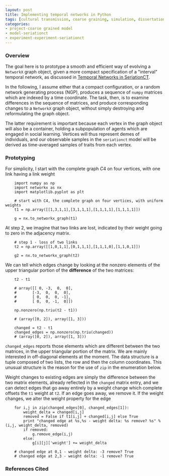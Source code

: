 ```yaml
---
layout: post
title: Implementing temporal networks in Python
tags: [cultural transmission, coarse graining, simulation, dissertation, seriation, temporal network]
categories: 
- project-coarse grained model
- model-seriationct
- experiment-experiment-seriationct
---
```


### Overview ###

The goal here is to prototype a smooth and efficient way of evolving a `NetworkX` graph object, given a more compact specification of a "interval" temporal network, as discussed in [Temporal Networks in SeriationCT](/project-coarse%20grained%20model/model-seriationct/experiment-experiment-seriationct/2014/07/13/seriationct-temporal-model.html).  

In the following, I assume either that a compact configuration, or a random network generating process (NGP), produces a sequence of `numpy` matrices which are indexed by a time coordinate.  The task, then, is to examine differences in the sequence of matrices, and produce corresponding changes to a `NetworkX` graph object, without simply destroying and reformulating the graph object.  

The latter requirement is important because each vertex in the graph object will also be a container, holding a subpopulation of agents which are engaged in social learning.  Vertices will thus represent demes of individuals, and our observable samples in the `seriationct` model will be derived as time-averaged samples of traits from each vertex.  


### Prototyping ###

For simplicity, I start with the complete graph $C4$ on four vertices, with one link having a link weight

```{.python}
    import numpy as np
    import networkx as nx
    import matplotlib.pyplot as plt

    # start with C4, the complete graph on four vertices, with uniform weights
    t1 = np.array([[1,3,1,1],[3,1,1,1],[1,1,1,1],[1,1,1,1]])

    g = nx.to_networkx_graph(t1)
```

At step 2, we imagine that two links are lost, indicated by their weight going to zero in the adjacency matrix.  


```{.python}
    # step 1 - loss of two links
    t2 = np.array([[1,0,1,1],[0,1,1,1],[1,1,1,0],[1,1,0,1]])

    g2 = nx.to_networkx_graph(t2)
```

We can tell which edges change by looking at the nonzero elements of the upper triangular portion of the **difference** of the two matrices:

```{.python}
    t2 - t1

    # array([[ 0, -3,  0,  0],
    #       [-3,  0,  0,  0],
    #       [ 0,  0,  0, -1],
    #       [ 0,  0, -1,  0]])

    np.nonzero(np.triu(t2 - t1))

    # (array([0, 2]), array([1, 3]))

    changed = t2 - t1
    changed_edges = np.nonzero(np.triu(changed))
    # (array([0, 2]), array([1, 3]))
```

`changed_edges` reports those elements which are different between the two matrices, in the upper triangular portion of the matrix.  We are mainly interested in off-diagonal elements at the moment.  The data structure is a tuple composed of two lists, the row and then the column coordinates.  This unusual structure is the reason for the use of `zip` in the enumeration below.  

Weight changes to existing edges are simply the difference between the two matrix elements, already reflected in the `changed` matrix entry, and we can detect edges that go away entirely by a weight change which complete offsets the `t1` weight at `t2`.  If an edge goes away, we remove it.  If the weight changes, we alter the weight property for the edge

```{.python}
    for i,j in zip(changed_edges[0], changed_edges[1]):
        weight_delta = changed[i,j]
        removed = False if t1[i,j] + changed[i,j] else True
        print "changed edge at %s,%s - weight delta: %s remove? %s" % (i,j, weight_delta, removed)
        if removed:
            g.remove_edge(i,j)
        else:
        	g[i][j]['weight'] += weight_delta

    # changed edge at 0,1 - weight delta: -3 remove? True
    # changed edge at 2,3 - weight delta: -1 remove? True
```



    

### References Cited ###


